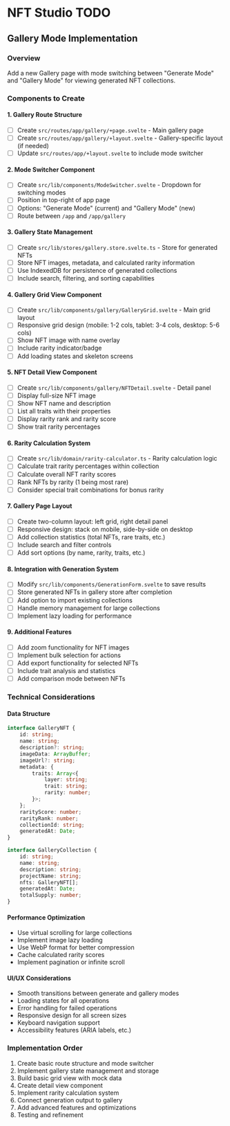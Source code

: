 # NFT Studio TODO

## Gallery Mode Implementation

### Overview

Add a new Gallery page with mode switching between "Generate Mode" and "Gallery Mode" for viewing generated NFT collections.

### Components to Create

#### 1. Gallery Route Structure

- [ ] Create `src/routes/app/gallery/+page.svelte` - Main gallery page
- [ ] Create `src/routes/app/gallery/+layout.svelte` - Gallery-specific layout (if needed)
- [ ] Update `src/routes/app/+layout.svelte` to include mode switcher

#### 2. Mode Switcher Component

- [ ] Create `src/lib/components/ModeSwitcher.svelte` - Dropdown for switching modes
- [ ] Position in top-right of app page
- [ ] Options: "Generate Mode" (current) and "Gallery Mode" (new)
- [ ] Route between `/app` and `/app/gallery`

#### 3. Gallery State Management

- [ ] Create `src/lib/stores/gallery.store.svelte.ts` - Store for generated NFTs
- [ ] Store NFT images, metadata, and calculated rarity information
- [ ] Use IndexedDB for persistence of generated collections
- [ ] Include search, filtering, and sorting capabilities

#### 4. Gallery Grid View Component

- [ ] Create `src/lib/components/gallery/GalleryGrid.svelte` - Main grid layout
- [ ] Responsive grid design (mobile: 1-2 cols, tablet: 3-4 cols, desktop: 5-6 cols)
- [ ] Show NFT image with name overlay
- [ ] Include rarity indicator/badge
- [ ] Add loading states and skeleton screens

#### 5. NFT Detail View Component

- [ ] Create `src/lib/components/gallery/NFTDetail.svelte` - Detail panel
- [ ] Display full-size NFT image
- [ ] Show NFT name and description
- [ ] List all traits with their properties
- [ ] Display rarity rank and rarity score
- [ ] Show trait rarity percentages

#### 6. Rarity Calculation System

- [ ] Create `src/lib/domain/rarity-calculator.ts` - Rarity calculation logic
- [ ] Calculate trait rarity percentages within collection
- [ ] Calculate overall NFT rarity scores
- [ ] Rank NFTs by rarity (1 being most rare)
- [ ] Consider special trait combinations for bonus rarity

#### 7. Gallery Page Layout

- [ ] Create two-column layout: left grid, right detail panel
- [ ] Responsive design: stack on mobile, side-by-side on desktop
- [ ] Add collection statistics (total NFTs, rare traits, etc.)
- [ ] Include search and filter controls
- [ ] Add sort options (by name, rarity, traits, etc.)

#### 8. Integration with Generation System

- [ ] Modify `src/lib/components/GenerationForm.svelte` to save results
- [ ] Store generated NFTs in gallery store after completion
- [ ] Add option to import existing collections
- [ ] Handle memory management for large collections
- [ ] Implement lazy loading for performance

#### 9. Additional Features

- [ ] Add zoom functionality for NFT images
- [ ] Implement bulk selection for actions
- [ ] Add export functionality for selected NFTs
- [ ] Include trait analysis and statistics
- [ ] Add comparison mode between NFTs

### Technical Considerations

#### Data Structure

```typescript
interface GalleryNFT {
	id: string;
	name: string;
	description?: string;
	imageData: ArrayBuffer;
	imageUrl?: string;
	metadata: {
		traits: Array<{
			layer: string;
			trait: string;
			rarity: number;
		}>;
	};
	rarityScore: number;
	rarityRank: number;
	collectionId: string;
	generatedAt: Date;
}

interface GalleryCollection {
	id: string;
	name: string;
	description: string;
	projectName: string;
	nfts: GalleryNFT[];
	generatedAt: Date;
	totalSupply: number;
}
```

#### Performance Optimization

- Use virtual scrolling for large collections
- Implement image lazy loading
- Use WebP format for better compression
- Cache calculated rarity scores
- Implement pagination or infinite scroll

#### UI/UX Considerations

- Smooth transitions between generate and gallery modes
- Loading states for all operations
- Error handling for failed operations
- Responsive design for all screen sizes
- Keyboard navigation support
- Accessibility features (ARIA labels, etc.)

### Implementation Order

1. Create basic route structure and mode switcher
2. Implement gallery state management and storage
3. Build basic grid view with mock data
4. Create detail view component
5. Implement rarity calculation system
6. Connect generation output to gallery
7. Add advanced features and optimizations
8. Testing and refinement
